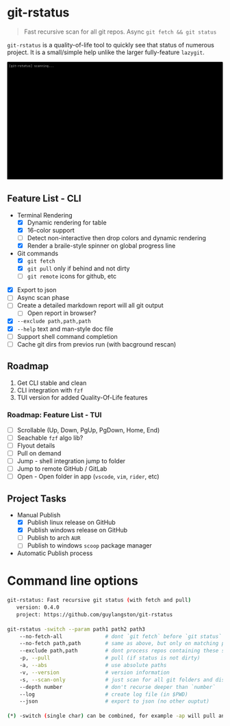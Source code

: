 # git-rstatus

> Fast recursive scan for all git repos. Async `git fetch && git status`

`git-rstatus` is a quality-of-life tool to quickly see that status of numerous
project. It is a small/simple help unlike the larger fully-feature `lazygit`.

![Screenshot](./doc/git-rstatus-0.4.0.gif)

## Feature List - CLI

- Terminal Rendering
    - [x] Dynamic rendering for table
    - [x] 16-color support
    - [ ] Detect non-interactive then drop colors and dynamic rendering
    - [x] Render a braile-style spinner on global progress line
- Git commands
    - [x] `git fetch`
    - [x] `git pull` only if behind and not dirty
    - [ ] `git remote` icons for github, etc
- [x] Export to json
- [ ] Async scan phase
- [ ] Create a detailed markdown report will all git output
    - [ ] Open report in browser?
- [x] `--exclude path,path,path`
- [x] `--help` text and man-style doc file
- [ ] Support shell command completion
- [ ] Cache  git dirs from previos run (with bacground rescan)

## Roadmap

1. Get CLI stable and clean
2. CLI integration with `fzf`
3. TUI version for added Quality-Of-Life features

### Roadmap: Feature List - TUI

- [ ] Scrollable (Up, Down, PgUp, PgDown, Home, End)
- [ ] Seachable `fzf` algo lib?
- [ ] Flyout details
- [ ] Pull on demand
- [ ] Jump - shell integration jump to folder
- [ ] Jump to remote GitHub / GitLab
- [ ] Open - Open folder in app (`vscode`, `vim`, `rider`, etc)

## Project Tasks
- Manual Publish
    - [x] Publish linux release on GitHub
    - [x] Publish windows release on GitHub
    - [ ] Publish to arch `AUR`
    - [ ] Publish to windows `scoop` package manager
- Automatic Publish process

# Command line options

```bash
git-rstatus: Fast recursive git status (with fetch and pull)
   version: 0.4.0
   project: https://github.com/guylangston/git-rstatus

git-rstatus -switch --param path1 path2 path3
    --no-fetch-all              # dont `git fetch` before `git status`
    --no-fetch path,path        # same as above, but only on matching path
    --exclude path,path         # dont process repos containing these strings
    -p, --pull                  # pull (if status is not dirty)
    -a, --abs                   # use absolute paths
    -v, --version               # version information
    -s, --scan-only             # just scan for all git folders and display
    --depth number              # don't recurse deeper than `number`
    --log                       # create log file (in $PWD)
    --json                      # export to json (no other ouptut)

(*) -switch (single char) can be combined, for example -ap will pull and abs paths
```
